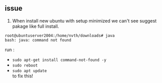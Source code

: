 ## issue

1.  When install new ubuntu with setup minimized we can't see suggest pakage like full install.
```
root@ubuntuserver2004:/home/nvth/downloads# java                                                                        
bash: java: command not found  
```
run : 
- `sudo apt-get install command-not-found -y`  
- `sudo reboot`  
- `sudo apt update`  
to fix this!
